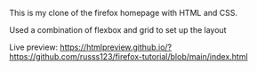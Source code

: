 This is my clone of the firefox homepage with HTML and CSS.

Used a combination of flexbox and grid to set up the layout

Live preview: https://htmlpreview.github.io/?https://github.com/russs123/firefox-tutorial/blob/main/index.html
